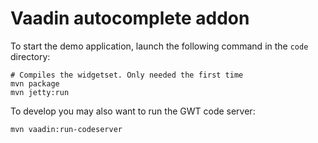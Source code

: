 Vaadin autocomplete addon
=========================

To start the demo application, launch the following command in the `code`
directory:

    # Compiles the widgetset. Only needed the first time
    mvn package
    mvn jetty:run

To develop you may also want to run the GWT code server:

    mvn vaadin:run-codeserver


